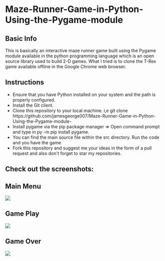 # Maze-Runner-Game-in-Python-Using-the-Pygame-module

<h2> Basic Info </h2>
<p>
This is basically an interactive maze runner game built using the Pygame module available in the python programming language which is an open source library used to build 2-D games. What I tried is to clone the T-Rex game available offline in the Google Chrome web browser.
</p>

<h2> Instructions </h2>

<ul> 
  
  <li> Ensure that you have Python installed on your system and the path is properly configured. </li>
  <li> Install the Git client. </li>
  <li> 
    Clone this repository to your local machine. i,e git clone https://github.com/jamesgeorge007/Maze-Runner-Game-in-Python-Using-the-Pygame-module- </li>
  <li> Install pygame via the pip package manager => Open command prompt and type in py -m pip install pygame. </li>
  <li> You can find the main source file within the src directory. Run the code and you have the game </li>
  <li> Fork this repository and suggest me your ideas in the form of a pull request and also don't forget to star my repositories. </li>
  
  </ul>

<h2> Check out the screenshots: </h2>

<h2> Main Menu </h2> 
<img src="https://github.com/jamesgeorge007/Maze-Runner-Game-in-Python-Using-the-Pygame-module-/blob/master/Maze%20Runner%20Game/resources/Screenshots/menu.PNG">

<h2> Game Play </h2> 
<img src="https://github.com/jamesgeorge007/Maze-Runner-Game-in-Python-Using-the-Pygame-module-/blob/master/Maze%20Runner%20Game/resources/Screenshots/gameplay.PNG">


<h2> Game Over </h2> 
<img src="https://github.com/jamesgeorge007/Maze-Runner-Game-in-Python-Using-the-Pygame-module-/blob/master/Maze%20Runner%20Game/resources/Screenshots/gameover.PNG">
